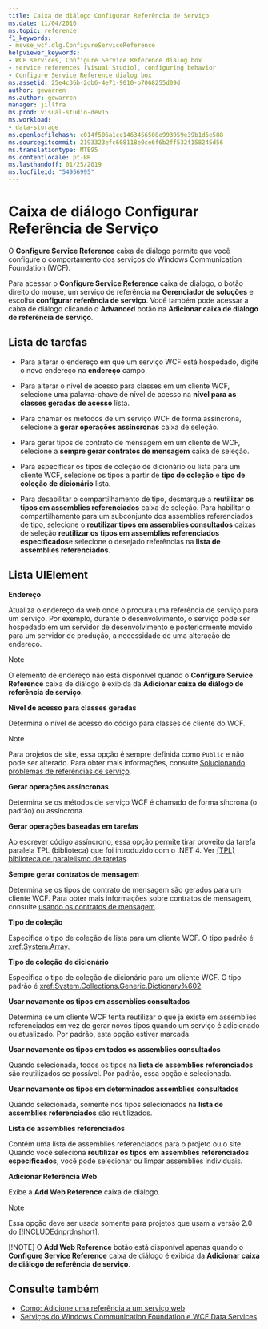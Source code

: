 ```yaml
---
title: Caixa de diálogo Configurar Referência de Serviço
ms.date: 11/04/2016
ms.topic: reference
f1_keywords:
- msvse_wcf.dlg.ConfigureServiceReference
helpviewer_keywords:
- WCF services, Configure Service Reference dialog box
- service references [Visual Studio], configuring behavior
- Configure Service Reference dialog box
ms.assetid: 25e4c36b-2db6-4e71-9010-b7068255d09d
author: gewarren
ms.author: gewarren
manager: jillfra
ms.prod: visual-studio-dev15
ms.workload:
- data-storage
ms.openlocfilehash: c014f506a1cc1463456508e993959e39b1d5e588
ms.sourcegitcommit: 2193323efc608118e0ce6f6b2ff532f158245d56
ms.translationtype: MTE95
ms.contentlocale: pt-BR
ms.lasthandoff: 01/25/2019
ms.locfileid: "54956995"
---
```

# <a name="configure-service-reference-dialog-box"></a>Caixa de diálogo Configurar Referência de Serviço

O **Configure Service Reference** caixa de diálogo permite que você configure o comportamento dos serviços do Windows Communication Foundation (WCF).

Para acessar o **Configure Service Reference** caixa de diálogo, o botão direito do mouse, um serviço de referência na **Gerenciador de soluções** e escolha **configurar referência de serviço**. Você também pode acessar a caixa de diálogo clicando o **Advanced** botão na **Adicionar caixa de diálogo de referência de serviço**.

## <a name="task-list"></a>Lista de tarefas

- Para alterar o endereço em que um serviço WCF está hospedado, digite o novo endereço na **endereço** campo.

- Para alterar o nível de acesso para classes em um cliente WCF, selecione uma palavra-chave de nível de acesso na **nível para as classes geradas de acesso** lista.

- Para chamar os métodos de um serviço WCF de forma assíncrona, selecione a **gerar operações assíncronas** caixa de seleção.

- Para gerar tipos de contrato de mensagem em um cliente de WCF, selecione a **sempre gerar contratos de mensagem** caixa de seleção.

- Para especificar os tipos de coleção de dicionário ou lista para um cliente WCF, selecione os tipos a partir de **tipo de coleção** e **tipo de coleção de dicionário** lista.

- Para desabilitar o compartilhamento de tipo, desmarque a **reutilizar os tipos em assemblies referenciados** caixa de seleção. Para habilitar o compartilhamento para um subconjunto dos assemblies referenciados de tipo, selecione o **reutilizar tipos em assemblies consultados** caixas de seleção **reutilizar os tipos em assemblies referenciados especificados**e selecione o desejado referências na **lista de assemblies referenciados**.

## <a name="uielement-list"></a>Lista UIElement

 **Endereço**

 Atualiza o endereço da web onde o procura uma referência de serviço para um serviço. Por exemplo, durante o desenvolvimento, o serviço pode ser hospedado em um servidor de desenvolvimento e posteriormente movido para um servidor de produção, a necessidade de uma alteração de endereço.

> [!NOTE]
> O elemento de endereço não está disponível quando o **Configure Service Reference** caixa de diálogo é exibida da **Adicionar caixa de diálogo de referência de serviço**.

 **Nível de acesso para classes geradas**

 Determina o nível de acesso do código para classes de cliente do WCF.

> [!NOTE]
> Para projetos de site, essa opção é sempre definida como `Public` e não pode ser alterado. Para obter mais informações, consulte [Solucionando problemas de referências de serviço](../data-tools/troubleshooting-service-references.md).

 **Gerar operações assíncronas**

 Determina se os métodos de serviço WCF é chamado de forma síncrona (o padrão) ou assíncrona.

 **Gerar operações baseadas em tarefas**

 Ao escrever código assíncrono, essa opção permite tirar proveito da tarefa paralela TPL (biblioteca) que foi introduzido com o .NET 4. Ver [(TPL) biblioteca de paralelismo de tarefas](/dotnet/standard/parallel-programming/task-parallel-library-tpl).

 **Sempre gerar contratos de mensagem**

 Determina se os tipos de contrato de mensagem são gerados para um cliente WCF. Para obter mais informações sobre contratos de mensagem, consulte [usando os contratos de mensagem](/dotnet/framework/wcf/feature-details/using-message-contracts).

 **Tipo de coleção**

 Especifica o tipo de coleção de lista para um cliente WCF. O tipo padrão é <xref:System.Array>.

 **Tipo de coleção de dicionário**

 Especifica o tipo de coleção de dicionário para um cliente WCF. O tipo padrão é <xref:System.Collections.Generic.Dictionary%602>.

 **Usar novamente os tipos em assemblies consultados**

 Determina se um cliente WCF tenta reutilizar o que já existe em assemblies referenciados em vez de gerar novos tipos quando um serviço é adicionado ou atualizado. Por padrão, esta opção estiver marcada.

 **Usar novamente os tipos em todos os assemblies consultados**

 Quando selecionada, todos os tipos na **lista de assemblies referenciados** são reutilizados se possível. Por padrão, essa opção é selecionada.

 **Usar novamente os tipos em determinados assemblies consultados**

 Quando selecionada, somente nos tipos selecionados na **lista de assemblies referenciados** são reutilizados.

 **Lista de assemblies referenciados**

 Contém uma lista de assemblies referenciados para o projeto ou o site. Quando você seleciona **reutilizar os tipos em assemblies referenciados especificados**, você pode selecionar ou limpar assemblies individuais.

 **Adicionar Referência Web**

 Exibe a **Add Web Reference** caixa de diálogo.

> [!NOTE]
> Essa opção deve ser usada somente para projetos que usam a versão 2.0 do [!INCLUDE[dnprdnshort](../code-quality/includes/dnprdnshort_md.md)].
>
> [!NOTE]
> O **Add Web Reference** botão está disponível apenas quando o **Configure Service Reference** caixa de diálogo é exibida da **Adicionar caixa de diálogo de referência de serviço**.

## <a name="see-also"></a>Consulte também

- [Como: Adicione uma referência a um serviço web](how-to-add-update-or-remove-a-wcf-data-service-reference.md)
- [Serviços do Windows Communication Foundation e WCF Data Services](../data-tools/configure-service-reference-dialog-box.md)